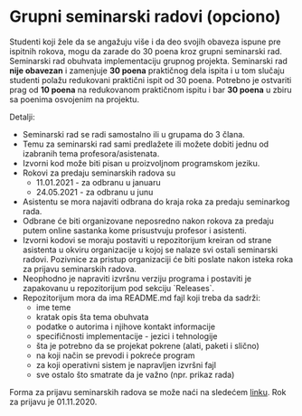 Grupni seminarski radovi (opciono)
==================================

Studenti koji žele da se angažuju više i da deo svojih obaveza ispune pre ispitnih rokova, mogu da zarade do 30 poena kroz grupni seminarski rad. Seminarski rad obuhvata implementaciju grupnog projekta. Seminarski rad **nije obavezan** i zamenjuje **30 poena** praktičnog dela ispita i u tom slučaju studenti polažu redukovani praktični ispit od 30 poena. Potrebno je ostvariti prag od **10 poena** na redukovanom praktičnom ispitu i bar **30 poena** u zbiru sa poenima osvojenim na projektu.

Detalji:

*   Seminarski rad se radi samostalno ili u grupama do 3 člana.
*   Temu za seminarski rad sami predlažete ili možete dobiti jednu od izabranih tema profesora/asistenata.
*   Izvorni kod može biti pisan u proizvoljnom programskom jeziku.
*   Rokovi za predaju seminarskih radova su
    *   11.01.2021 - za odbranu u januaru
    *   24.05.2021 - za odbranu u junu
*   Asistentu se mora najaviti odbrana do kraja roka za predaju seminarkog rada.
*   Odbrane će biti organizovane neposredno nakon rokova za predaju putem online sastanka kome prisustvuju profesor i asistenti.
*   Izvorni kodovi se moraju postaviti u repozitorijum kreiran od strane asistenta u okviru organizacije u kojoj se nalaze svi ostali seminarski radovi. Pozivnice za pristup organizaciji će biti poslate nakon isteka roka za prijavu seminarskih radova.
*   Neophodno je napraviti izvršnu verziju programa i postaviti je zapakovanu u repozitorijum pod sekciju \`Releases\`.
*   Repozitorijum mora da ima README.md fajl koji treba da sadrži:
    *   ime teme
    *   kratak opis šta tema obuhvata
    *   podatke o autorima i njihove kontakt informacije
    *   specifičnosti implementacije - jezici i tehnologije
    *   šta je potrebno da se projekat pokrene (alati, paketi i slično)
    *   na koji način se prevodi i pokreće program
    *   za koji operativni sistem je napravljen izvršni fajl
    *   sve ostalo što smatrate da je važno (npr. prikaz rada)

Forma za prijavu seminarskih radova se može naći na sledećem [linku](https://forms.gle/7xh9aybSQDi1TPgJ6). Rok za prijavu je 01.11.2020.
